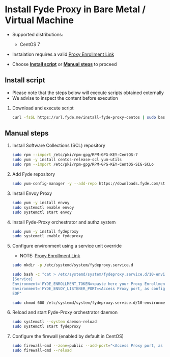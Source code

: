 # Install Fyde Proxy in Bare Metal / Virtual Machine

- Supported distributions:
  - CentOS 7

- Instalation requires a valid [Proxy Enrollment Link](../console/configurations/add_proxy.md#adding-a-proxy)

- Choose [**Install script**](##install-script) or [**Manual steps**](##manual-steps) to proceed

## Install script

- Please note that the steps below will execute scripts obtained externally
- We advise to inspect the content before execution

1. Download and execute script

    ```sh
    curl -fsSL https://url.fyde.me/install-fyde-proxy-centos | sudo bash
    ```

## Manual steps

1. Install Software Collections (SCL) repository

    ```sh
    sudo rpm --import /etc/pki/rpm-gpg/RPM-GPG-KEY-CentOS-7
    sudo yum -y install centos-release-scl yum-utils
    sudo rpm --import /etc/pki/rpm-gpg/RPM-GPG-KEY-CentOS-SIG-SCLo
    ```

1. Add Fyde repository

    ```sh
    sudo yum-config-manager -y --add-repo https://downloads.fyde.com/stable.repo
    ```

1. Install Envoy Proxy

    ```sh
    sudo yum -y install envoy
    sudo systemctl enable envoy
    sudo systemctl start envoy
    ```

1. Install Fyde-Proxy orchestrator and authz system

    ```sh
    sudo yum -y install fydeproxy
    sudo systemctl enable fydeproxy
    ```

1. Configure environment using a service unit override

    - NOTE: [Proxy Enrollment Link](../console/configurations/add_proxy.md#adding-a-proxy)

    ```sh
    sudo mkdir -p /etc/systemd/system/fydeproxy.service.d

    sudo bash -c "cat > /etc/systemd/system/fydeproxy.service.d/10-environment.conf <<EOF
    [Service]
    Environment='FYDE_ENROLLMENT_TOKEN=<paste here your Proxy Enrollment Link>'
    Environment='FYDE_ENVOY_LISTENER_PORT=<Access Proxy port, as configured in the management console>'
    EOF"

    sudo chmod 600 /etc/systemd/system/fydeproxy.service.d/10-environment.conf
    ```

1. Reload and start Fyde-Proxy orchestrator daemon

    ```sh
    sudo systemctl --system daemon-reload
    sudo systemctl start fydeproxy
    ```

1. Configure the firewall (enabled by default in CentOS)

    ```sh
    sudo firewall-cmd --zone=public --add-port="<Access Proxy port, as configured in the management console>/tcp" --permanent
    sudo firewall-cmd --reload
    ```

